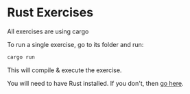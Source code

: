 # Rust Exercises

All exercises are using cargo

To run a single exercise, go to its folder and run:

``` bash
cargo run
```

This will compile & execute the exercise.

You will need to have Rust installed. If you don't, then [go here](https://www.rust-lang.org/tools/install).